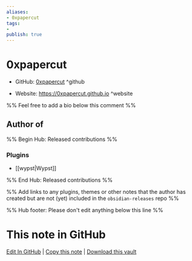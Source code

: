 ```yaml
---
aliases:
- 0xpapercut
tags:
- 
publish: true
---
```


# 0xpapercut

- GitHub: [0xpapercut](https://github.com/0xpapercut/) ^github
<!-- - Discord: `@` ^discord-->
- Website: <https://0xpapercut.github.io> ^website
<!-- - [[Publish sites|Publish site]]: <https://> ^publish-->

%% Feel free to add a bio below this comment %%


## Author of

%% Begin Hub: Released contributions %%
### Plugins
- [[wypst|Wypst]]

%% End Hub: Released contributions %%

%% Add links to any plugins, themes or other notes that the author has created but are not (yet) included in the `obsidian-releases` repo %%

<!--
### Unlisted plugins
-->

<!--
### Others
-->

<!--
## Sponsor this author
-->

<!-- - [[GitHub sponsors]]: [Sponsor @0xpapercut on GitHub Sponsors](https://github.com/sponsors/0xpapercut) ^github-sponsor-->
<!-- - [[Buy me a coffee]]: <https://> ^buy-me-a-coffee-->
<!-- - [[PayPal]]: <https://> ^paypal-->
<!-- - [[Patreon]]: <https://> ^patreon-->

<!--
## Follow this author
-->

<!-- - [[YouTube Channels|On YouTube]]: <https://> ^youtube-->
<!-- - Twitter: <https://> ^twitter-->
<!-- - ... -->

%% Hub footer: Please don't edit anything below this line %%

# This note in GitHub

<span class="git-footer">[Edit In GitHub](https://github.dev/obsidian-community/obsidian-hub/blob/main/01%20-%20Community/People/0xpapercut.md "git-hub-edit-note") | [Copy this note](https://raw.githubusercontent.com/obsidian-community/obsidian-hub/main/01%20-%20Community/People/0xpapercut.md "git-hub-copy-note") | [Download this vault](https://github.com/obsidian-community/obsidian-hub/archive/refs/heads/main.zip "git-hub-download-vault") </span>
